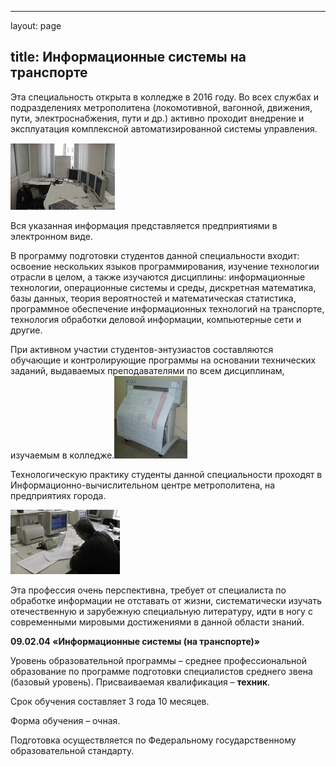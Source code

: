 ---

layout: page

title: Информационные системы на транспорте
-------------------------------------------

Эта специальность открыта в колледже в 2016 году. Во всех службах и подразделениях метрополитена (локомотивной, вагонной, движения, пути, электроснабжения, пути и др.) активно проходит внедрение и эксплуатация комплексной автоматизированной системы управления.

[![Без названия1](/images/Без-названия1.png)](/images/Без-названия1.png)

Вся указанная информация представляется предприятиями в электронном виде.

В программу подготовки студентов данной специальности входит: освоение нескольких языков программирования, изучение технологии отрасли в целом, а также изучаются дисциплины: информационные технологии, операционные системы и среды, дискретная математика, базы данных, теория вероятностей и математическая статистика, программное обеспечение информационных технологий на транспорте, технология обработки деловой информации, компьютерные сети и другие.

При активном участии студентов-энтузиастов составляются обучающие и контролирующие программы на основании технических заданий, выдаваемых преподавателями по всем дисциплинам, изучаемым в колледже.[![Без названия2](/images/Без-названия2.png)](/images/Без-названия2.png)

Технологическую практику студенты данной специальности проходят в Информационно-вычислительном центре метрополитена, на предприятиях города.

[![Без названия3](/images/Без-названия3.png)](/images/Без-названия3.png)

Эта профессия очень перспективна, требует от специалиста по обработке информации не отставать от жизни, систематически изучать отечественную и зарубежную специальную литературу, идти в ногу с современными мировыми достижениями в данной области знаний.

**09.02.04 «Информационные системы (на транспорте)»**

Уровень образовательной программы – среднее профессиональной образование по программе подготовки специалистов среднего звена (базовый уровень). Присваиваемая квалификация – **техник**.

Срок обучения составляет 3 года 10 месяцев.

Форма обучения – очная.

Подготовка осуществляется по Федеральному государственному образовательной стандарту.
